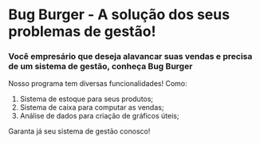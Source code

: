 # Bug Burger - A solução dos seus problemas de gestão!
### Você empresário que deseja alavancar suas vendas e precisa de um sistema de gestão, conheça Bug Burger

Nosso programa tem diversas funcionalidades!
Como:
1. Sistema de estoque para seus produtos;
2. Sistema de caixa para computar as vendas;
3. Análise de dados para criação de gráficos úteis;

Garanta já seu sistema de gestão conosco!
